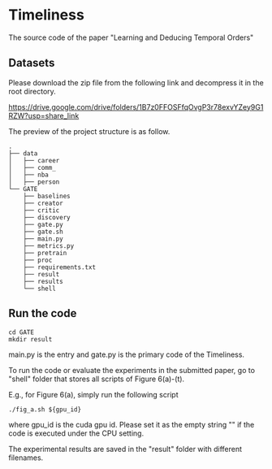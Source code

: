 # Timeliness
The source code of the paper "Learning and Deducing Temporal Orders"

## Datasets

Please download the zip file from the following link and decompress it in the root directory.

https://drive.google.com/drive/folders/1B7z0FFOSFfqOvgP3r78exvYZey9G1RZW?usp=share_link

The preview of the project structure is as follow.

```
.
├── data
│   ├── career
│   ├── comm_
│   ├── nba
│   ├── person
└── GATE
    ├── baselines
    ├── creator
    ├── critic
    ├── discovery
    ├── gate.py
    ├── gate.sh
    ├── main.py
    ├── metrics.py
    ├── pretrain
    ├── proc
    ├── requirements.txt
    ├── result
    ├── results
    └── shell
```

## Run the code
```
cd GATE
mkdir result
```


main.py is the entry and gate.py is the primary code of the Timeliness.

To run the code or evaluate the experiments in the submitted paper, go to "shell" folder that stores all scripts of Figure 6(a)-(t). 

E.g., for Figure 6(a), simply run the following script
```
./fig_a.sh ${gpu_id}
```
where gpu_id is the cuda gpu id. Please set it as the empty string "" if the code is executed under the CPU setting.

The experimental results are saved in the "result" folder with different filenames.
